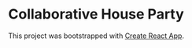 # Collaborative House Party
This project was bootstrapped with [Create React App](https://github.com/facebook/create-react-app).

